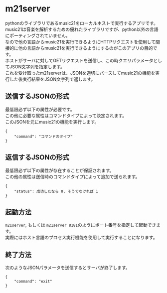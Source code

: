 # m21server
pythonのライブラリであるmusic21をローカルホストで実行するアプリです。  
music21は音楽を解析するための優れたライブラリですが、python以外の言語にポーティングされていません。  
なので他の言語からmusic21を実行できるようにHTTPリクエストを使用して間接的に他の言語からmusic21を実行できるようにするのがこのアプリの目的です。  
ホストがサーバに対してGETリクエストを送信し、この時クエリパラメータとしてJSON文字列を指定します。  
これを受け取ったm21serverは、JSONを適切にパースしてmusic21の機能を実行した後実行結果をJSON文字列で返します。

## 送信するJSONの形式
最低限必ず以下の属性が必要です。  
この他に必要な属性はコマンドタイプによって決定されます。  
このJSONを元にmusic21の機能を実行します。
````
{
    "command": "コマンドのタイプ"
}
````

## 返信するJSONの形式
最低限必ず以下の属性が存在することが保証されます。  
この他の属性は送信時のコマンドタイプによって追加で送られます。
````
{
    "status": 成功したなら 0, そうでなければ 1
}
````

## 起動方法
`m21server`, もしくは `m21server 8181`のようにポート番号を指定して起動できます。  
実際にはホスト言語のプロセス実行機能を使用して実行することになります。  


## 終了方法
次のようなJSONパラメータを送信するとサーバが終了します。
````
{
    "command": "exit"
}
````